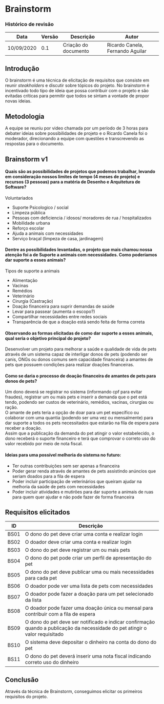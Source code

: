 # Brainstorm
### Histórico de revisão
Data | Versão | Descrição | Autor |
--------- | ------ | ------------ | --------- |
10/09/2020 | 0.1 | Criação do documento | Ricardo Canela, Fernando Aguilar  |

## Introdução
O brainstorm é uma técnica de elicitação de requisitos que consiste em reunir _steakholders_ e discutir sobre tópicos do projeto. No brainstorm é incentivado todo tipo de ideia que possa contribuir com o projeto e são evitadas críticas para permitir que todos se sintam a vontade de propor novas ideias.


## Metodologia
A equipe se reuniu por video chamada por um período de 3 horas para debater ideias sobre possibilidades de projeto e o Ricardo Canela foi o moderador, direcionando a equipe com questões e transcrevendo as respostas para o documento.

## Brainstorm v1

#### Quais são as possibilidades de projetos que podemos trabalhar, levando em consideração nossos limites de tempo (4 meses de projeto) e recursos (3 pessoas) para a matéria de Desenho e Arquitetura de Software?

Voluntariados 
- Suporte Psicologico / social  
- Limpeza pública  
- Pessoas com deficiencia / idosos/ moradores de rua /  hospitalizados  
- Mobilidade urbana  
- Reforço escolar  
- Ajuda a animais com necessidades  
- Serviço braçal (limpeza de casa, jardinagem)  

#### Dentre as possibilidades levantadas, o projeto que mais chamou nossa atenção foi a de Suporte a animais com necessidades. Como poderíamos dar suporte a esses animais?

Tipos de suporte a animais  
- Alimentação   
- Vacinas  
- Remédios  
- Veterinário  
- Cirurgia (Castração)  
- Doação financeira para suprir demandas de saúde  
- Levar para passear (aumenta o escopo?)  
- Compartilhar necessidades entre redes sociais  
- Transparência de que a doação está sendo feita de forma correta  

#### Observando as formas elicitadas de como dar suporte a esses animais, qual seria o objetivo principal do projeto?

Desenvolver um projeto para melhorar a saúde e qualidade de vida de pets através de um sistema capaz de interligar donos de pets (podendo ser canis, ONGs ou donos comuns sem capacidade financeira) a amantes de pets que possuem condições para realizar doações financeiras.

#### Como se daria o processo de doação financeira de amantes de pets para donos de pets?

Um dono deverá se registrar no sistema (informando cpf para evitar fraudes), registrar um ou mais pets e inserir a demanda que o pet está tendo, podendo ser custos de veterinário, remédios, vacinas, cirurgias ou ração.  
O amante de pets teria a opção de doar para um pet específico ou colaborar com uma quantia (podendo ser uma vez ou mensalmente) para dar suporte a todos os pets necessitados que estarão na fila de espera para receber a doação.  
Assim que a publicação da demanda do pet atingir o valor estabelecido, o dono receberá o suporte financeiro e terá que comprovar o correto uso do valor recebido por meio de nota fiscal.

#### Ideias para uma possível melhoria do sistema no futuro:

- Ter outras contribuições sem ser apenas a financeira  
- Poder gerar renda através de amantes de pets assistindo anúncios que seriam doados para a fila de espera  
- Poder incluir participação de veterinários que queiram ajudar na melhoria da saúde de pets com necessidades  
- Poder incluir atividades e mutirões para dar suporte a animais de ruas para quem quer ajudar e não pode fazer de forma financeira  

## Requisitos elicitados

| ID | Descrição |
| --- | --- |
| BS01 | O dono do pet deve criar uma conta e realizar login |
| BS02 | O doador deve criar uma conta e realizar login |
| BS03 | O dono do pet deve registrar um ou mais pets |
| BS04 | O dono do pet pode criar um perfil de apresentação do pet |
| BS05 | O dono do pet deve publicar uma ou mais necessidades para cada pet |
| BS06 | O doador pode ver uma lista de pets com necessidades |
| BS07 | O doador pode fazer a doação para um pet selecionado da lista |
| BS08 | O doador pode fazer uma doação única ou mensal para contribuir com a fila de espera |
| BS09 | O dono do pet deve ser notificado e indicar confirmação quando a publicação da necessidade do pet atingir o valor requisitado |
| BS10 | O sistema deve depositar o dinheiro na conta do dono do pet |
| BS11 | O dono do pet deverá inserir uma nota fiscal indicando correto uso do dinheiro |

## Conclusão

Através da técnica de Brainstorm, conseguimos elicitar os primeiros requisitos do projeto.